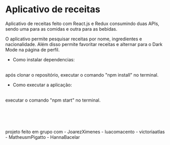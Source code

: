 <h1>Aplicativo de receitas</h1>
Aplicativo de receitas feito com React.js e Redux consumindo duas APIs, sendo uma para as comidas e outra para as bebidas.

O aplicativo permite pesquisar receitas por nome, ingredientes e nacionalidade. Além disso permite favoritar receitas e alternar para o Dark Mode na página de perfil.

- Como instalar dependencias:
<br>
    após clonar o repositório, executar o comando "npm install" no terminal.

- Como executar a aplicação:
<br>
    executar o comando "npm start" no terminal. 
    <br>
    <br>
    <br>
    <br>
    <br>
    
    
projeto feito em grupo com
    - JoarezXimenes
    - luacomacento
    - victoriaatlas
    - MatheusmPigatto
    - HannaBacelar 
    
    
